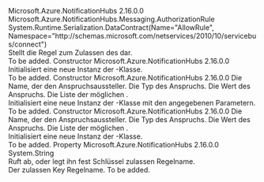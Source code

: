 <Type Name="AllowRule" FullName="Microsoft.Azure.NotificationHubs.Messaging.AllowRule">
  <TypeSignature Language="C#" Value="public class AllowRule : Microsoft.Azure.NotificationHubs.Messaging.AuthorizationRule" />
  <TypeSignature Language="ILAsm" Value=".class public auto ansi beforefieldinit AllowRule extends Microsoft.Azure.NotificationHubs.Messaging.AuthorizationRule" />
  <TypeSignature Language="DocId" Value="T:Microsoft.Azure.NotificationHubs.Messaging.AllowRule" />
  <TypeSignature Language="VB.NET" Value="Public Class AllowRule&#xA;Inherits AuthorizationRule" />
  <TypeSignature Language="F#" Value="type AllowRule = class&#xA;    inherit AuthorizationRule" />
  <AssemblyInfo>
    <AssemblyName>Microsoft.Azure.NotificationHubs</AssemblyName>
    <AssemblyVersion>2.16.0.0</AssemblyVersion>
  </AssemblyInfo>
  <Base>
    <BaseTypeName>Microsoft.Azure.NotificationHubs.Messaging.AuthorizationRule</BaseTypeName>
  </Base>
  <Interfaces />
  <Attributes>
    <Attribute>
      <AttributeName>System.Runtime.Serialization.DataContract(Name="AllowRule", Namespace="http://schemas.microsoft.com/netservices/2010/10/servicebus/connect")</AttributeName>
    </Attribute>
  </Attributes>
  <Docs>
    <summary>Stellt die Regel zum Zulassen des dar.</summary>
    <remarks>To be added.</remarks>
  </Docs>
  <Members>
    <Member MemberName=".ctor">
      <MemberSignature Language="C#" Value="public AllowRule ();" />
      <MemberSignature Language="ILAsm" Value=".method public hidebysig specialname rtspecialname instance void .ctor() cil managed" />
      <MemberSignature Language="DocId" Value="M:Microsoft.Azure.NotificationHubs.Messaging.AllowRule.#ctor" />
      <MemberSignature Language="VB.NET" Value="Public Sub New ()" />
      <MemberType>Constructor</MemberType>
      <AssemblyInfo>
        <AssemblyName>Microsoft.Azure.NotificationHubs</AssemblyName>
        <AssemblyVersion>2.16.0.0</AssemblyVersion>
      </AssemblyInfo>
      <Parameters />
      <Docs>
        <summary>Initialisiert eine neue Instanz der <see cref="T:Microsoft.Azure.NotificationHubs.Messaging.AllowRule" />-Klasse.</summary>
        <remarks>To be added.</remarks>
      </Docs>
    </Member>
    <Member MemberName=".ctor">
      <MemberSignature Language="C#" Value="public AllowRule (string issuerName, Microsoft.Azure.NotificationHubs.Messaging.AllowRuleClaimType claimType, string claimValue, System.Collections.Generic.IEnumerable&lt;Microsoft.Azure.NotificationHubs.Messaging.AccessRights&gt; rights);" />
      <MemberSignature Language="ILAsm" Value=".method public hidebysig specialname rtspecialname instance void .ctor(string issuerName, valuetype Microsoft.Azure.NotificationHubs.Messaging.AllowRuleClaimType claimType, string claimValue, class System.Collections.Generic.IEnumerable`1&lt;valuetype Microsoft.Azure.NotificationHubs.Messaging.AccessRights&gt; rights) cil managed" />
      <MemberSignature Language="DocId" Value="M:Microsoft.Azure.NotificationHubs.Messaging.AllowRule.#ctor(System.String,Microsoft.Azure.NotificationHubs.Messaging.AllowRuleClaimType,System.String,System.Collections.Generic.IEnumerable{Microsoft.Azure.NotificationHubs.Messaging.AccessRights})" />
      <MemberSignature Language="VB.NET" Value="Public Sub New (issuerName As String, claimType As AllowRuleClaimType, claimValue As String, rights As IEnumerable(Of AccessRights))" />
      <MemberSignature Language="F#" Value="new Microsoft.Azure.NotificationHubs.Messaging.AllowRule : string * Microsoft.Azure.NotificationHubs.Messaging.AllowRuleClaimType * string * seq&lt;Microsoft.Azure.NotificationHubs.Messaging.AccessRights&gt; -&gt; Microsoft.Azure.NotificationHubs.Messaging.AllowRule" Usage="new Microsoft.Azure.NotificationHubs.Messaging.AllowRule (issuerName, claimType, claimValue, rights)" />
      <MemberType>Constructor</MemberType>
      <AssemblyInfo>
        <AssemblyName>Microsoft.Azure.NotificationHubs</AssemblyName>
        <AssemblyVersion>2.16.0.0</AssemblyVersion>
      </AssemblyInfo>
      <Parameters>
        <Parameter Name="issuerName" Type="System.String" />
        <Parameter Name="claimType" Type="Microsoft.Azure.NotificationHubs.Messaging.AllowRuleClaimType" />
        <Parameter Name="claimValue" Type="System.String" />
        <Parameter Name="rights" Type="System.Collections.Generic.IEnumerable&lt;Microsoft.Azure.NotificationHubs.Messaging.AccessRights&gt;" />
      </Parameters>
      <Docs>
        <param name="issuerName">Die <see cref="P:Microsoft.Azure.NotificationHubs.Messaging.AuthorizationRule.IssuerName" /> Name, der den Anspruchsaussteller.</param>
        <param name="claimType">Die <see cref="P:Microsoft.Azure.NotificationHubs.Messaging.AuthorizationRule.ClaimType" /> Typ des Anspruchs.</param>
        <param name="claimValue">Die <see cref="P:Microsoft.Azure.NotificationHubs.Messaging.AuthorizationRule.ClaimValue" /> Wert des Anspruchs.</param>
        <param name="rights">Die Liste der möglichen <see cref="P:Microsoft.Azure.NotificationHubs.Messaging.AuthorizationRule.Rights" />.</param>
        <summary>Initialisiert eine neue Instanz der <see cref="T:Microsoft.Azure.NotificationHubs.Messaging.AllowRule" />-Klasse mit den angegebenen Parametern.</summary>
        <remarks>To be added.</remarks>
      </Docs>
    </Member>
    <Member MemberName=".ctor">
      <MemberSignature Language="C#" Value="public AllowRule (string issuerName, string claimType, string claimValue, System.Collections.Generic.IEnumerable&lt;Microsoft.Azure.NotificationHubs.Messaging.AccessRights&gt; rights);" />
      <MemberSignature Language="ILAsm" Value=".method public hidebysig specialname rtspecialname instance void .ctor(string issuerName, string claimType, string claimValue, class System.Collections.Generic.IEnumerable`1&lt;valuetype Microsoft.Azure.NotificationHubs.Messaging.AccessRights&gt; rights) cil managed" />
      <MemberSignature Language="DocId" Value="M:Microsoft.Azure.NotificationHubs.Messaging.AllowRule.#ctor(System.String,System.String,System.String,System.Collections.Generic.IEnumerable{Microsoft.Azure.NotificationHubs.Messaging.AccessRights})" />
      <MemberSignature Language="VB.NET" Value="Public Sub New (issuerName As String, claimType As String, claimValue As String, rights As IEnumerable(Of AccessRights))" />
      <MemberSignature Language="F#" Value="new Microsoft.Azure.NotificationHubs.Messaging.AllowRule : string * string * string * seq&lt;Microsoft.Azure.NotificationHubs.Messaging.AccessRights&gt; -&gt; Microsoft.Azure.NotificationHubs.Messaging.AllowRule" Usage="new Microsoft.Azure.NotificationHubs.Messaging.AllowRule (issuerName, claimType, claimValue, rights)" />
      <MemberType>Constructor</MemberType>
      <AssemblyInfo>
        <AssemblyName>Microsoft.Azure.NotificationHubs</AssemblyName>
        <AssemblyVersion>2.16.0.0</AssemblyVersion>
      </AssemblyInfo>
      <Parameters>
        <Parameter Name="issuerName" Type="System.String" />
        <Parameter Name="claimType" Type="System.String" />
        <Parameter Name="claimValue" Type="System.String" />
        <Parameter Name="rights" Type="System.Collections.Generic.IEnumerable&lt;Microsoft.Azure.NotificationHubs.Messaging.AccessRights&gt;" />
      </Parameters>
      <Docs>
        <param name="issuerName">Die <see cref="P:Microsoft.Azure.NotificationHubs.Messaging.AuthorizationRule.IssuerName" /> Name, der den Anspruchsaussteller.</param>
        <param name="claimType">Die <see cref="P:Microsoft.Azure.NotificationHubs.Messaging.AuthorizationRule.ClaimType" /> Typ des Anspruchs.</param>
        <param name="claimValue">Die <see cref="P:Microsoft.Azure.NotificationHubs.Messaging.AuthorizationRule.ClaimValue" /> Wert des Anspruchs.</param>
        <param name="rights">Die Liste der möglichen <see cref="P:Microsoft.Azure.NotificationHubs.Messaging.AuthorizationRule.Rights" />.</param>
        <summary>Initialisiert eine neue Instanz der <see cref="T:Microsoft.Azure.NotificationHubs.Messaging.AllowRule" />-Klasse.</summary>
        <remarks>To be added.</remarks>
      </Docs>
    </Member>
    <Member MemberName="KeyName">
      <MemberSignature Language="C#" Value="public override string KeyName { get; set; }" />
      <MemberSignature Language="ILAsm" Value=".property instance string KeyName" />
      <MemberSignature Language="DocId" Value="P:Microsoft.Azure.NotificationHubs.Messaging.AllowRule.KeyName" />
      <MemberSignature Language="VB.NET" Value="Public Overrides Property KeyName As String" />
      <MemberSignature Language="F#" Value="member this.KeyName : string with get, set" Usage="Microsoft.Azure.NotificationHubs.Messaging.AllowRule.KeyName" />
      <MemberType>Property</MemberType>
      <AssemblyInfo>
        <AssemblyName>Microsoft.Azure.NotificationHubs</AssemblyName>
        <AssemblyVersion>2.16.0.0</AssemblyVersion>
      </AssemblyInfo>
      <ReturnValue>
        <ReturnType>System.String</ReturnType>
      </ReturnValue>
      <Docs>
        <summary>Ruft ab, oder legt ihn fest Schlüssel zulassen Regelname.</summary>
        <value>Der zulassen Key Regelname.</value>
        <remarks>To be added.</remarks>
      </Docs>
    </Member>
  </Members>
</Type>